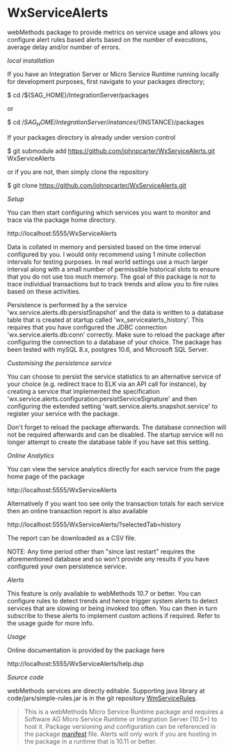 # WxServiceAlerts

webMethods package to provide metrics on service usage and allows you configure alert rules based alerts based on the number of executions, 
average delay and/or number of errors.

*local installation*

If you have an Integration Server or Micro Service Runtime running locally for development purposes, first navigate to your packages directory;

$ cd /${SAG_HOME}/IntegrationServer/packages

or

$ cd /${SAG_HOME}/IntegrationServer/instances/${INSTANCE}/packages

If your packages directory is already under version control

$ git submodule add https://github.com/johnpcarter/WxServiceAlerts.git WxServiceAlerts

or if you are not, then simply clone the repository

$ git clone https://github.com/johnpcarter/WxServiceAlerts.git

*Setup*

You can then start configuring which services you want to monitor and trace via the package home directory.

http://localhost:5555/WxServiceAlerts

Data is collated in memory and persisted based on the time interval configured by you. I would only recommend using 1 minute collection intervals for testing purposes. 
In real world settings use a much larger interval along with a small number of permissible historical slots to ensure that you do not use too much memory. 
The goal of this package is not to trace individual transactions but to track trends and allow you to fire rules based on these activities.

Persistence is performed by a the service 'wx.service.alerts.db:persistSnapshot' and the data is written to a database table that is created at startup called 'wx_servicealerts_history'.
This requires that you have configured the JDBC connection 'wx.service.alerts.db:conn' correctly. Make sure to reload the package after configuring the
connection to a database of your choice. The package has been tested with mySQL 8.x, postgres 10.6, and Microsoft SQL Server.

*Customising the persistence service*

You can choose to persist the service statistics to an alternative service of your choice (e.g. redirect trace to ELK via an API call for instance), by creating a service that implemented the specification 'wx.service.alerts.configuration:persistServiceSignature'
and then configuring the extended setting 'watt.service.alerts.snapshot.service' to register your service with the package. 

Don't forget to reload the package afterwards. The database connection will not be required afterwards and can be disabled. The startup service will no longer attempt to create the database
table if you have set this setting. 

*Online Analytics*

You can view the service analytics directly for each service from the page home page of the package

http://localhost:5555/WxServiceAlerts

Alternatively if you want too see only the transaction totals for each service then an online transaction report is also available

http://localhost:5555/WxServiceAlerts/?selectedTab=history

The report can be downloaded as a CSV file.

NOTE: Any time period other than "since last restart" requires the aforementioned database and so won't provide any results if you have configured your 
own persistence service.

*Alerts*

This feature is only available to webMethods 10.7 or better. You can configure rules to detect trends and hence trigger system alerts to detect services 
that are slowing or being invoked too often. You can then in turn subscribe to these alerts to implement custom actions if required. Refer to the usage guide for more info.

*Usage*

Online documentation is provided by the package here

http://localhost:5555/WxServiceAlerts/help.dsp

*Source code*

webMethods services are directly editable. Supporting java library at code/jars/simple-rules.jar is in the
git repository [WmServiceRules](https://github.com/johnpcarter/WmServiceRules).

> This is a webMethods Micro Service Runtime package and requires a Software AG Micro Service Runtime or Integration Server (10.5+) to host it. 
Package versioning and configuration can be referenced in the package [manifest](./manifest.v3)  file. Alerts will only work if you are hosting in the package in a runtime that is 10.11 or better.
